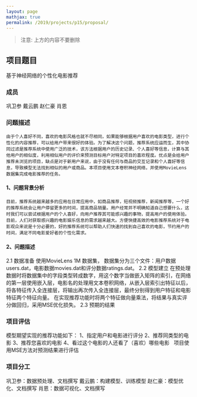 ```yaml
---
layout: page
mathjax: true
permalink: /2019/projects/p15/proposal/
---
```


> 注意: 上方的内容不要删除

## 项目题目 
基于神经网络的个性化电影推荐

### 成员
巩卫参
戴云鹏
赵仁豪
肖恩

### 问题描述
    由于个人喜好不同，喜欢的电影风格也就不尽相同，如果能够根据用户喜欢的电影类型，进行个性化的内容推荐，可以给用户带来很好的体验。为了解决这个问题，推荐系统应运而生，其中协同过滤是推荐系统中使用广泛的技术，该方法根据用户的历史记录、个人喜好等信息，计算与其他用户的相似度，利用相似用户的评价来预测目标用户对特定项目的喜欢程度。优点是会给用户推荐未浏览的项目，缺点是对于新用户来说，由于没有任何与商品的交互记录和个人喜好等信息，导致模型无法找到相似的用户或商品。本项目使用文本卷积神经网络，并使用MovieLens数据集完成电影推荐的任务。
    
#### 1、问题背景分析
    目前，推荐系统越来越多的应用在日常应用中，如商品推荐，短视频推荐，新闻推荐等，一个好的推荐系统会让用户停留更多的时间，提高商品销量。用户经常并不明确知道自己想要什么，这时我们可以尝试根据用户的个人喜好，向用户推荐其可能感兴趣的事物，提高用户的使用体验。目前，人们对获取感兴趣的电影娱乐信息的需求越来越大。方便快捷高效的电影推荐系统对于电影观众来说是十分必要的，好的推荐系统可以帮助人们快速的找到自己喜欢的电影，节约用户的时间，满足不同电影爱好者的个性化需求。

#### 2、问题描述
2.1 数据准备
使用MovieLens 1M 数据集， 数据集分为三个文件：用户数据users.dat，电影数据movies.dat和评分数据ratings.dat。
2.2 模型建立
    在预处理数据时将数据集中的字段类型转成数字，用这个数字当做嵌入矩阵的索引，在网络的第一层使用嵌入层，电影名的处理用文本卷积网络，从嵌入层索引出特征以后，将各特征传入全连接层，将输出再次传入全连接层，最终分别得到用户特征和电影特征两个特征向量。 在实现推荐功能时将两个特征做向量乘法，将结果与真实评分做回归，采用MSE优化损失。
2.3 预期的结果

### 项目评估
模型期望实现的推荐功能如下：
1、指定用户和电影进行评分
2、推荐同类型的电影
3、推荐您喜欢的电影
4、看过这个电影的人还看了（喜欢）哪些电影
 
项目使用MSE方法对预测结果进行评估

### 项目分工
巩卫参：数据预处理、文档撰写
戴云鹏：构建模型、训练模型
赵仁豪：模型优化、文档撰写
肖恩：数据可视化、文档撰写
